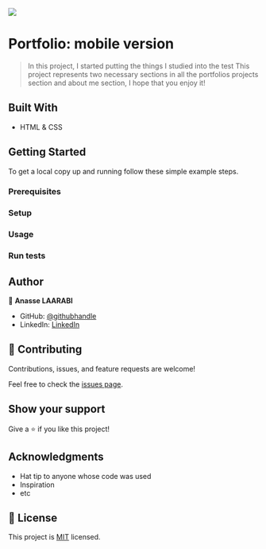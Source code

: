 ![](https://img.shields.io/badge/Microverse-blueviolet)

# Portfolio: mobile version

>In this project, I started putting the things I studied into the test
> This project represents two necessary sections in all the portfolios projects section and about me section, I hope that you enjoy it!


## Built With

- HTML & CSS

## Getting Started

To get a local copy up and running follow these simple example steps.

### Prerequisites

### Setup

### Usage

### Run tests



## Author

👤 **Anasse LAARABI**

- GitHub: [@githubhandle](https://github.com/a-laarabi)
- LinkedIn: [LinkedIn](https://www.linkedin.com/in/anasse-laarabi-96518616b/)


## 🤝 Contributing

Contributions, issues, and feature requests are welcome!

Feel free to check the [issues page](../../issues/).

## Show your support

Give a ⭐️ if you like this project!

## Acknowledgments

- Hat tip to anyone whose code was used
- Inspiration
- etc

## 📝 License

This project is [MIT](./MIT.md) licensed.
